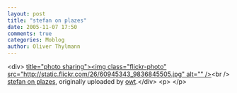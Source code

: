 ```yaml
---
layout: post
title: "stefan on plazes"
date: 2005-11-07 17:50
comments: true
categories: Moblog
author: Oliver Thylmann
---
```



&lt;div&gt;	[ title=&quot;photo sharing&quot;&gt;&lt;img class=&quot;flickr-photo&quot; src=&quot;http://static.flickr.com/26/60945343_9836845505.jpg&quot; alt=&quot;&quot; /&gt;](http://www.flickr.com/photos/oliver/60945343/)&lt;br /&gt;	[stefan on plazes](http://www.flickr.com/photos/oliver/60945343/), originally uploaded by [owt](http://www.flickr.com/people/oliver/).&lt;/div&gt;				&lt;p&gt;	&lt;/p&gt;


